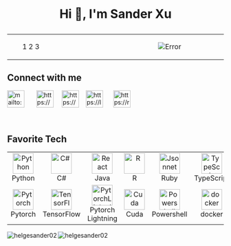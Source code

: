 <h1 align="center">Hi 👋, I'm Sander Xu</h1>

<h2></h2>

<table rules="none"><tbody><tr>
<td align="left" width="432">
<ul>
<il>1</il>
<il>2</il>
<il>3</il>
</ul>
</td>
<td align="center" width="432">
<p>
<img src="https://media4.giphy.com/media/bi6RQ5x3tqoSI/giphy.gif?cid=790b761136215f565ba9ed105f784fdf4bb1852d75a8c7db&rid=giphy.gif&ct=g"  alt="Error" style="max-width: 100%;"></p>
</td>
</tr></tbody></table>


<h2 align="left">Connect with me</h2>

<p align="left">
<a href="mailto:helgesan0202@gmail.com"><img align="center" src="https://www.computerhope.com/jargon/g/gmail.png" alt="mailto:helgesan0202@gmail.com" height="40" width="40" /></a>
<span>&nbsp&nbsp&nbsp&nbsp&nbsp</span>
<a href="https://www.linkedin.com/in/sander-xu/" target="blank"><img align="center" src="https://raw.githubusercontent.com/rahuldkjain/github-profile-readme-generator/master/src/images/icons/Social/linked-in-alt.svg" alt="https://www.linkedin.com/in/sander-xu/" height="40" width="40" /></a>
<span>&nbsp&nbsp&nbsp</span>
<a href="https://www.kaggle.com/helgesander" target="blank"><img align="center" src="https://raw.githubusercontent.com/rahuldkjain/github-profile-readme-generator/master/src/images/icons/Social/kaggle.svg" alt="https://www.kaggle.com/helgesander" height="40" width="40" /></a>
<span>&nbsp&nbsp</span>
<a href="https://leetcode.com/helgesander02/" target="blank"><img align="center" src="https://leetcode.com/_next/static/images/logo-ff2b712834cf26bf50a5de58ee27bcef.png" alt="https://leetcode.com/helgesander02/" height="40" width="40" /></a>
<span>&nbsp&nbsp&nbsp&nbsp</span>
<a href="https://replit.com/@helgesander02" target="blank"><img align="center" src="https://pbs.twimg.com/profile_images/1577395477137526784/ECF9IL4v_400x400.jpg" alt="https://replit.com/@helgesander02" height="40" width="40" /></a>
</p>
<br/>

<h2 align="left">Favorite Tech</h2>

<p align="center" dir="auto">
<table><tbody><tr>
    <td align="center" width="96">
      <a href="#macropower-tech">
        <img src="https://cdn-icons-png.flaticon.com/512/5968/5968350.png" width="48" height="48" alt="Python" style="max-width: 100%;">
      </a>
      <br>Python
    </td>
    <td align="center" width="96">
      <a href="#macropower-tech">
        <img src="https://cdn-icons-png.flaticon.com/512/6132/6132221.png" width="48" height="48" alt="C#" style="max-width: 100%;">
      </a>
      <br>C#
    </td>
    <td align="center" width="96">
      <a href="#macropower-tech">
        <img src="https://cdn-icons-png.flaticon.com/512/226/226777.png" width="48" height="48" alt="React" style="max-width: 100%;">
      </a>
      <br>Java
    </td>
    <td align="center" width="96">
      <a href="#macropower-tech">
        <img src="https://cdn-icons-png.flaticon.com/512/3666/3666226.png" width="48" height="48" alt="R" style="max-width: 100%;">
      </a>
      <br>R
    </td>
    <td align="center" width="96">
      <a href="#macropower-tech">
        <img src="https://encrypted-tbn0.gstatic.com/images?q=tbn:ANd9GcRhl-nNZNvd9EJJJIqqyqYL7QzpmN_-vq1FEA&usqp=CAU" width="48" height="48" alt="Jsonnet" data-canonical-src="https://jsonnet.org/img/isologo.svg" style="max-width: 100%;">
      </a>
      <br>Ruby
    </td>
    <td align="center" width="96">
      <a href="#macropower-tech">
        <img src="https://cdn-icons-png.flaticon.com/512/5968/5968381.png" width="48" height="48" alt="TypeScript" style="max-width: 100%;">
      </a>
      <br>TypeScript
    </td>
    <td align="center" width="96">
      <a href="#macropower-tech">
        <img src="https://cdn-icons-png.flaticon.com/512/5968/5968292.png" width="48" height="48" alt="JavaScript" style="max-width: 100%;">
      </a>
      <br>JavaScript
    </td>
    <td align="center" width="96">
      <a href="#macropower-tech">
        <img src="https://upload.wikimedia.org/wikipedia/commons/thumb/b/b2/Bootstrap_logo.svg/1200px-Bootstrap_logo.svg.png" width="48" height="48" alt="Bootstrap" style="max-width: 100%;">
      </a>
      <br>Bootstrap
    </td>
    <td align="center" width="96">
      <a href="#macropower-tech">
        <img src="https://www.tableau.com/sites/default/files/2020-10/TableauSparkle_RGB.jpg" width="48" height="48" alt="Tableau" style="max-width: 100%;">
      </a>
      <br>Tableau
    </td>
  </tr>
  <tr>
    <td align="center" width="96"> 
      <a href="#macropower-tech">
        <img src="https://pytorch.org/assets/images/pytorch-logo.png" width="48" height="48" alt="Pytorch" style="max-width: 100%;">
      </a>
      <br>Pytorch
    </td>
    <td align="center" width="96">
      <a href="#macropower-tech">
        <img src="https://avatars.githubusercontent.com/u/15658638?s=280&v=4" width="48" height="48" alt="TensorFlow" style="max-width: 100%;">
      </a>
      <br>TensorFlow
    </td>
    <td align="center" width="96">
      <a href="#macropower-tech">
        <img src="https://encrypted-tbn0.gstatic.com/images?q=tbn:ANd9GcSIw_VKNCk3-fKjROz5mqQarrqfC1toSpb2FPw_ecGhNiMlFoZlSwx1ZSd0-4hwxxATM-A&usqp=CAU" width="48" height="48" alt="PytorchLightning" style="max-width: 100%;">
      </a>
      <br>Pytorch<br>Lightning
    </td>
    <td align="center" width="96">
      <a href="#macropower-tech">
        <img src="https://upload.wikimedia.org/wikipedia/en/b/b9/Nvidia_CUDA_Logo.jpg" width="48" height="48" alt="Cuda" style="max-width: 100%;">
      </a>
      <br>Cuda
    </td>
    <td align="center" width="96">
      <a href="#macropower-tech">
        <img src="https://raw.githubusercontent.com/PowerShell/PowerShell/master/assets/ps_black_128.svg" width="48" height="48" alt="Powershell" style="max-width: 100%;">
      </a>
      <br>Powershell
    </td>
    <td align="center" width="96">
      <a href="#macropower-tech">
        <img src="https://cdn-icons-png.flaticon.com/512/919/919853.png" width="48" height="48" alt="docker" style="max-width: 100%;">
      </a>
      <br>docker
    </td>
    <td align="center" width="96">
      <a href="#macropower-tech">
        <img src="https://cdn-icons-png.flaticon.com/512/5968/5968313.png" width="48" height="48" alt="MySQL" style="max-width: 100%;">
      </a>
      <br>MySQL
    </td>
    <td align="center" width="96">
      <a href="#macropower-tech">
        <img src="https://pbs.twimg.com/profile_images/1452637606559326217/GFz_P-5e_400x400.png" width="48" height="48" alt="Prometheus" style="max-width: 100%;">
      </a>
      <br>MongoDB
    </td>
    <td align="center" width="96">
      <a href="#macropower-tech">
        <img src="https://cdn-icons-png.flaticon.com/512/5969/5969346.png" width="48" height="48" alt="Unity" style="max-width: 100%;">
      </a>
      <br>Unity
    </td>
  </tr></tbody></table>
</p>

<p><img align="left" src="https://github-readme-stats.vercel.app/api/top-langs?username=helgesander02&show_icons=true&locale=en&layout=compact" alt="helgesander02"/></p>
<p><img align="left" src="https://github-readme-stats.vercel.app/api?username=helgesander02&show_icons=true&locale=en" alt="helgesander02"/></p>
